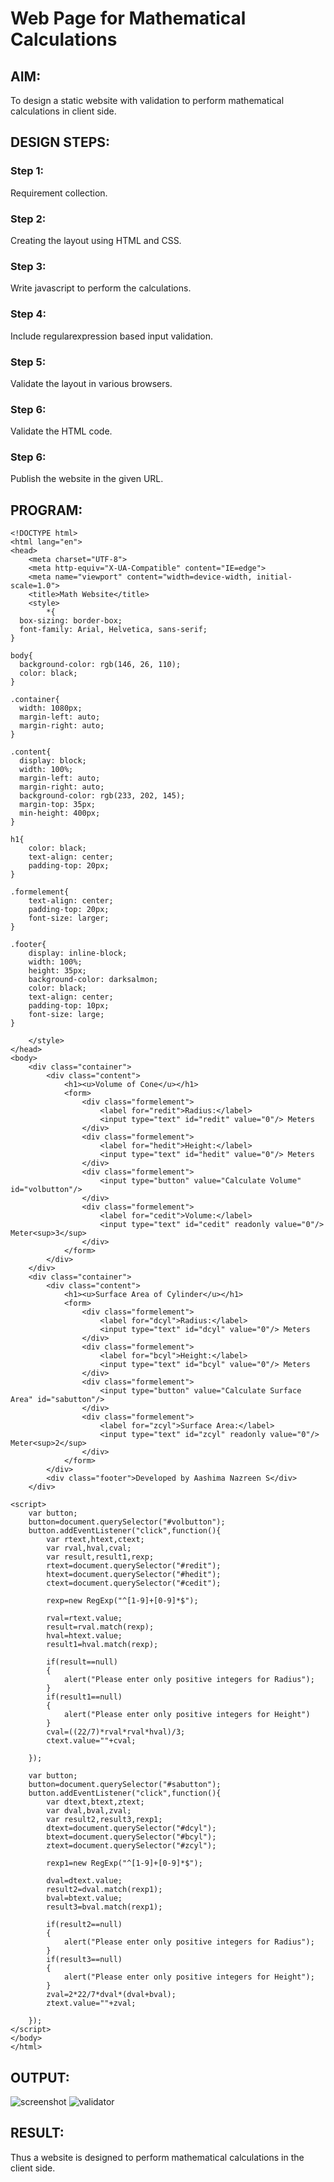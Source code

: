# Web Page for Mathematical Calculations

## AIM:

To design a static website with validation to perform mathematical calculations in client side.

## DESIGN STEPS:

### Step 1:

Requirement collection.

### Step 2:

Creating the layout using HTML and CSS.

### Step 3:

Write javascript to perform the calculations.

### Step 4:

Include regularexpression based input validation.

### Step 5:

Validate the layout in various browsers.

### Step 6:

Validate the HTML code.

### Step 6:

Publish the website in the given URL.

## PROGRAM:
```
<!DOCTYPE html>
<html lang="en">
<head>
    <meta charset="UTF-8">
    <meta http-equiv="X-UA-Compatible" content="IE=edge">
    <meta name="viewport" content="width=device-width, initial-scale=1.0">
    <title>Math Website</title>
    <style>
        *{
  box-sizing: border-box;
  font-family: Arial, Helvetica, sans-serif;
}

body{
  background-color: rgb(146, 26, 110);
  color: black;
}

.container{
  width: 1080px;
  margin-left: auto;
  margin-right: auto;
}

.content{
  display: block;
  width: 100%;
  margin-left: auto;
  margin-right: auto;
  background-color: rgb(233, 202, 145);
  margin-top: 35px;
  min-height: 400px;
}

h1{
    color: black;
    text-align: center;
    padding-top: 20px;
}

.formelement{
    text-align: center;
    padding-top: 20px;
    font-size: larger;
}

.footer{
    display: inline-block;
    width: 100%;
    height: 35px;
    background-color: darksalmon;
    color: black;
    text-align: center;
    padding-top: 10px;
    font-size: large;
}

    </style>
</head>
<body>
    <div class="container">
        <div class="content">
            <h1><u>Volume of Cone</u></h1>
            <form>
                <div class="formelement">
                    <label for="redit">Radius:</label>
                    <input type="text" id="redit" value="0"/> Meters
                </div>
                <div class="formelement">
                    <label for="hedit">Height:</label> 
                    <input type="text" id="hedit" value="0"/> Meters
                </div>
                <div class="formelement">
                    <input type="button" value="Calculate Volume" id="volbutton"/>
                </div>
                <div class="formelement">
                    <label for="cedit">Volume:</label> 
                    <input type="text" id="cedit" readonly value="0"/> Meter<sup>3</sup>
                </div>
            </form>
        </div>
    </div>
    <div class="container">
        <div class="content">
            <h1><u>Surface Area of Cylinder</u></h1>
            <form>
                <div class="formelement">
                    <label for="dcyl">Radius:</label>
                    <input type="text" id="dcyl" value="0"/> Meters
                </div>
                <div class="formelement">
                    <label for="bcyl">Height:</label>
                    <input type="text" id="bcyl" value="0"/> Meters
                </div>
                <div class="formelement">
                    <input type="button" value="Calculate Surface Area" id="sabutton"/>
                </div>
                <div class="formelement">
                    <label for="zcyl">Surface Area:</label>
                    <input type="text" id="zcyl" readonly value="0"/> Meter<sup>2</sup>
                </div>
            </form>
        </div>
        <div class="footer">Developed by Aashima Nazreen S</div>
    </div>

<script>
    var button;
    button=document.querySelector("#volbutton");
    button.addEventListener("click",function(){
        var rtext,htext,ctext;
        var rval,hval,cval;
        var result,result1,rexp;
        rtext=document.querySelector("#redit");
        htext=document.querySelector("#hedit");
        ctext=document.querySelector("#cedit");

        rexp=new RegExp("^[1-9]+[0-9]*$");

        rval=rtext.value;
        result=rval.match(rexp);
        hval=htext.value;
        result1=hval.match(rexp);

        if(result==null)
        {
            alert("Please enter only positive integers for Radius");
        }
        if(result1==null)
        {
            alert("Please enter only positive integers for Height")
        }
        cval=((22/7)*rval*rval*hval)/3;
        ctext.value=""+cval;

    });

    var button;
    button=document.querySelector("#sabutton");
    button.addEventListener("click",function(){
        var dtext,btext,ztext;
        var dval,bval,zval;
        var result2,result3,rexp1;
        dtext=document.querySelector("#dcyl");
        btext=document.querySelector("#bcyl");
        ztext=document.querySelector("#zcyl");

        rexp1=new RegExp("^[1-9]+[0-9]*$");

        dval=dtext.value;
        result2=dval.match(rexp1);
        bval=btext.value;
        result3=bval.match(rexp1);

        if(result2==null)
        {
            alert("Please enter only positive integers for Radius");
        }
        if(result3==null)
        {
            alert("Please enter only positive integers for Height");
        }
        zval=2*22/7*dval*(dval+bval);
        ztext.value=""+zval;

    });
</script>
</body>
</html>
```

## OUTPUT:

![screenshot](https://user-images.githubusercontent.com/93427086/149363222-5bca1bad-61bd-4787-9247-ffad9e87b099.png)
![validator](https://user-images.githubusercontent.com/93427086/149363241-6ffe7165-9923-495e-9476-f1a0362c359a.png)

## RESULT:

Thus a website is designed to perform mathematical calculations in the client side.
